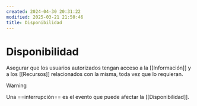 ```yaml
---
created: 2024-04-30 20:31:22
modified: 2025-03-21 21:50:46
title: Disponibilidad
---
```


# Disponibilidad

Asegurar que los usuarios autorizados tengan acceso a la [[Información]] y a los [[Recursos]] relacionados con la misma, toda vez que lo requieran.

> [!warning]
> Una ==interrupción== es el evento que puede afectar la [[Disponibilidad]].
